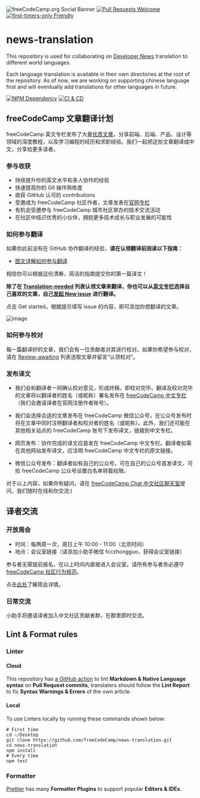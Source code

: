 ![freeCodeCamp.org Social Banner](https://s3.amazonaws.com/freecodecamp/wide-social-banner.png)
[![Pull Requests Welcome](https://img.shields.io/badge/PRs-welcome-brightgreen.svg?style=flat)][1]
[![first-timers-only Friendly](https://img.shields.io/badge/first--timers--only-friendly-blue.svg)][2]

# news-translation

This repository is used for collaborating on [Developer News][3] translation to different world languages.

Each language translation is available in their own directories at the root of the repository. As of now, we are working on supporting chinese language first and will eventually add translations for other languages in future.

[![NPM Dependency](https://david-dm.org/freeCodeCamp/news-translation.svg)][4]
[![CI & CD](https://github.com/freeCodeCamp/news-translation/workflows/CI%20&%20CD/badge.svg)][5]

## freeCodeCamp 文章翻译计划

freeCodeCamp 英文专栏发布了大量[优质文章][6]，分享前端、后端、产品、设计等领域的深度教程，以及学习编程的经历和求职经验。我们一起把这些文章翻译成中文，分享给更多读者。

### 参与收获

-   持续提升你的英文水平和多人协作的经验
-   快速提高你的 Git 操作熟练度
-   收获 GitHub 认可的 contributions
-   受邀成为 freeCodeCamp 社区作者，文章发表在[官网专栏][7]
-   有机会受邀参与 freeCodeCamp 城市社区举办的技术交流活动
-   在社区中结识优秀的小伙伴，拥抱更多技术成长与职业发展的可能性


### 如何参与翻译

如果你此前没有在 GitHub 协作翻译的经验，**请在认领翻译前阅读以下指南：**

-   [图文详解如何参与翻译][8]

相信你可以根据这份清晰、简洁的指南提交你的第一篇译文！

**除了在 [Translation-needed](https://github.com/freeCodeCamp/news-translation/issues?q=is%3Aissue+is%3Aopen+label%3ATranslation-needed) 列表认领文章来翻译，你也可以从[英文专栏](https://www.freecodecamp.org/news)选择自己喜欢的文章，自己[发起 New issue](https://github.com/freeCodeCamp/news-translation/issues/new/choose) 进行翻译。**

点击 Get started，根据提示填写 issue 的内容，即可添加你想翻译的文章。

![image](https://user-images.githubusercontent.com/19358186/114123554-1e87fb80-9925-11eb-9dab-18f8a4964782.png)

### 如何参与校对

每一篇翻译好的文章，我们会有一位贡献者对其进行校对。如果你希望参与校对，请在 [Review-awaiting][13] 列表选取文章并留言“认领校对”。

### 发布译文

- 我们会和翻译者一同确认校对意见，形成终稿，即校对完毕。翻译及校对完毕的文章将以翻译者的姓名（或昵称）署名发布在 [freeCodeCamp 中文专栏][14]（我们会邀请译者在官网注册作者账号）。

- 我们会选择合适的文章发布在 freeCodeCamp 微信公众号，在公众号发布时将在文章中同时注明翻译者和校对者的姓名（或昵称）。此外，我们还可能在其他相关站点的 freeCodeCamp 账号下发布译文，链接到中文专栏。

- 网页发布：协作完成的译文应首发在 freeCodeCamp 中文专栏。翻译者如需在其他网站发布译文，应注明 freeCodeCamp 中文专栏的原文链接。

- 微信公众号发布：翻译者如有自己的公众号，可在自己的公众号首发译文，可给 freeCodeCamp 公众号设置白名单转载权限。

对于以上内容，如果你有疑问，请在 [freeCodeCamp Chat 中文社区聊天室](https://chat.freecodecamp.org/channel/zhongwen)提问，我们随时在线和你交流:)

## 译者交流

### 开放周会

- 时间：每两周一次，周日上午 10:00 - 11:00（北京时间）
- 地点：会议室链接（请添加小助手微信 fcczhongguo，获得会议室链接）

参与者无需提前报名，在以上时间内直接进入会议室。请所有参与者务必遵守 [freeCodeCamp 社区行为规范](https://chinese.freecodecamp.org/news/code-of-conduct/)。

点击[此处](https://forum.freecodecamp.org/t/freecodecamp/516584)了解周会详情。


### 日常交流
小助手将邀请译者加入中文社区贡献者群，在群里即时交流。

## Lint & Format rules

### Linter

#### Cloud

This repository has [a GitHub action][15] to lint **Markdown & Native Language syntax** on **Pull Request commits**, translaters should follow the **Lint Report** to fix **Syntax Warnings & Errors** of the own article.

#### Local

To use Linters locally by running these commands shown below:

```Shell
# First time
cd ~/Desktop
git clone https://github.com/freeCodeCamp/news-translation.git
cd news-translation
npm install
# Every time
npm test
```

### Formatter

[Prettier][16] has many **Formatter Plugins** to support popular **Editors & IDEs**.

[1]: http://makeapullrequest.com/
[2]: http://www.firsttimersonly.com/
[3]: https://www.freecodecamp.org/news
[4]: https://david-dm.org/freeCodeCamp/news-translation
[5]: https://github.com/freeCodeCamp/news-translation/actions
[6]: https://www.freecodecamp.org/news/
[7]: https://chinese.freecodecamp.org/news/
[8]: https://github.com/freeCodeCamp/news-translation/blob/master/Contributing.md
[9]: https://github.com/freeCodeCamp/news-translation/wiki/%E7%BF%BB%E8%AF%91%E6%8A%80%E5%B7%A7
[10]: https://github.com/freeCodeCamp/news-translation/wiki/words_list
[11]: https://github.com/freeCodeCamp/news-translation/issues/46
[12]: https://github.com/freeCodeCamp/news-translation/wiki/%E5%8D%8F%E4%BD%9C%E6%B5%81%E7%A8%8B
[13]: https://github.com/freeCodeCamp/news-translation/issues?q=is%3Aissue+is%3Aopen+label%3AReview-awaiting
[14]: https://chinese.freecodecamp.org/news/
[15]: https://github.com/freeCodeCamp/news-translation/actions?query=workflow%3A%22CI+%26+CD%22
[16]: https://prettier.io/

